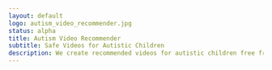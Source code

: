 ```yaml
---
layout: default
logo: autism_video_recommender.jpg
status: alpha
title: Autism Video Recommender
subtitle: Safe Videos for Autistic Children
description: We create recommended videos for autistic children free from inappropriate themes. The videos can be played from within Memair which avoids YouTube's recommendations.
---
```

